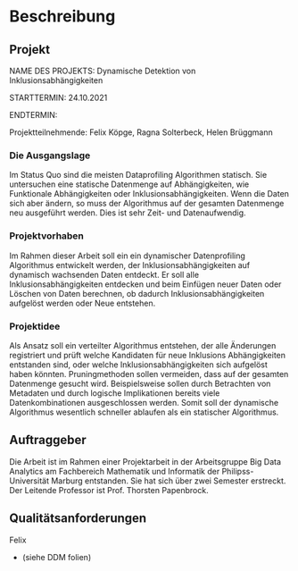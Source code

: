 # Beschreibung

## Projekt

NAME DES PROJEKTS: Dynamische Detektion von Inklusionsabhängigkeiten

STARTTERMIN: 24.10.2021

ENDTERMIN:

Projektteilnehmende: Felix Köpge, Ragna Solterbeck, Helen Brüggmann

### Die Ausgangslage

Im Status Quo sind die meisten Dataprofiling Algorithmen statisch. Sie untersuchen eine statische Datenmenge auf Abhängigkeiten, wie Funktionale Abhängigkeiten oder Inklusionsabhängigkeiten. Wenn die Daten sich aber ändern, so muss der Algorithmus auf der gesamten Datenmenge neu ausgeführt werden. Dies ist sehr Zeit- und Datenaufwendig.

### Projektvorhaben

Im Rahmen dieser Arbeit soll ein ein dynamischer Datenprofiling Algorithmus entwickelt werden, der Inklusionsabhängigkeiten auf dynamisch wachsenden Daten entdeckt. Er soll alle Inklusionsabhängigkeiten entdecken und beim Einfügen neuer Daten oder Löschen von Daten berechnen, ob dadurch Inklusionsabhängigkeiten aufgelöst werden oder Neue entstehen.

### Projektidee

Als Ansatz soll ein verteilter Algorithmus entstehen, der alle Änderungen registriert und prüft welche Kandidaten für neue Inklusions Abhängigkeiten entstanden sind, oder welche Inklusionsabhängigkeiten sich aufgelöst haben könnten. Pruningmethoden sollen vermeiden, dass auf der gesamten Datenmenge gesucht wird. Beispielsweise sollen durch Betrachten von Metadaten und durch logische Implikationen bereits viele Datenkombinationen ausgeschlossen werden. Somit soll der dynamische Algorithmus wesentlich schneller ablaufen als ein statischer Algorithmus.

## Auftraggeber

Die Arbeit ist im Rahmen einer Projektarbeit in der Arbeitsgruppe Big Data Analytics am Fachbereich Mathematik und Informatik der Philipss-Universität Marburg entstanden. Sie hat sich über zwei Semester erstreckt. Der Leitende Professor ist Prof. Thorsten Papenbrock.

## Qualitätsanforderungen

Felix

- (siehe DDM folien)
